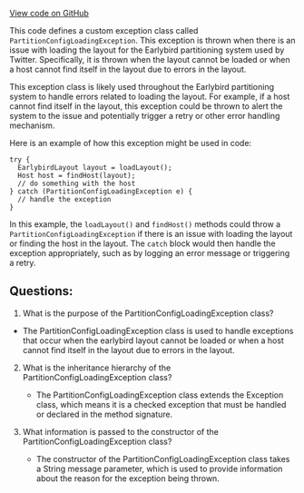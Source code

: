 [View code on GitHub](https://github.com/misbahsy/the-algorithm/src/java/com/twitter/search/earlybird/partition/PartitionConfigLoadingException.java)

This code defines a custom exception class called `PartitionConfigLoadingException`. This exception is thrown when there is an issue with loading the layout for the Earlybird partitioning system used by Twitter. Specifically, it is thrown when the layout cannot be loaded or when a host cannot find itself in the layout due to errors in the layout.

This exception class is likely used throughout the Earlybird partitioning system to handle errors related to loading the layout. For example, if a host cannot find itself in the layout, this exception could be thrown to alert the system to the issue and potentially trigger a retry or other error handling mechanism.

Here is an example of how this exception might be used in code:

```
try {
  EarlybirdLayout layout = loadLayout();
  Host host = findHost(layout);
  // do something with the host
} catch (PartitionConfigLoadingException e) {
  // handle the exception
}
```

In this example, the `loadLayout()` and `findHost()` methods could throw a `PartitionConfigLoadingException` if there is an issue with loading the layout or finding the host in the layout. The `catch` block would then handle the exception appropriately, such as by logging an error message or triggering a retry.
## Questions: 
 1. What is the purpose of the PartitionConfigLoadingException class?
   - The PartitionConfigLoadingException class is used to handle exceptions that occur when the earlybird layout cannot be loaded or when a host cannot find itself in the layout due to errors in the layout.

2. What is the inheritance hierarchy of the PartitionConfigLoadingException class?
   - The PartitionConfigLoadingException class extends the Exception class, which means it is a checked exception that must be handled or declared in the method signature.

3. What information is passed to the constructor of the PartitionConfigLoadingException class?
   - The constructor of the PartitionConfigLoadingException class takes a String message parameter, which is used to provide information about the reason for the exception being thrown.